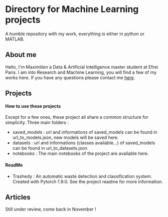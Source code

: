 # Directory for Machine Learning projects

A humble repository with my work, everything is either in python or MATLAB. 

## About me
Hello, I'm Maximilien a Data & Artificial Intelligence master student at Efrei Paris. I am into Research and Machine Learning, you will find a few of my works here. If you have any questions please contact me [here](https://www.linkedin.com/in/maximilien-dufau/).

## Projects
#### How to use these projects
Except for a few ones, these project all share a common structure for simplicity.
Three main folders :
* saved_models : url and informations of saved_models can be found in url_to_models.json, new models will be saved here.
* datasets : url and informations (classes available...) of saved_models can be found in url_to_datasets.json.
* notebooks : The main notebooks of the project are available here.

#### ReadMe
- Trashedy : An automatic waste detection and classification system. Created with Pytorch 1.9.0. See the project readme for more information.

## Articles
Still under review, come back in November !